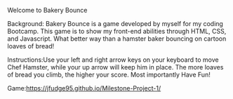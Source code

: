 Welcome to Bakery Bounce




Background: Bakery Bounce is a game developed by myself for my coding Bootcamp. This game is to show my front-end abilities through HTML, CSS, and Javascript. What better way than a hamster baker bouncing on cartoon loaves of bread!



Instructions:Use your left and right arrow keys on your keyboard to move Chef Hamster, while your up arrow will keep him in place. The more loaves of bread you climb, the higher your score. Most importantly Have Fun!




Game:https://jfudge95.github.io/Milestone-Project-1/
